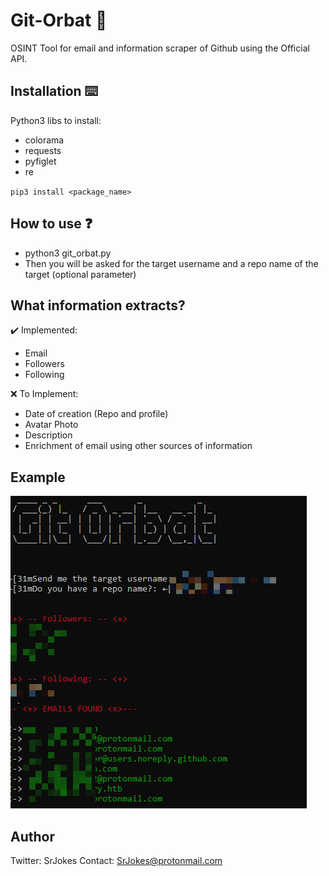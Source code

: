 # Git-Orbat 👀
OSINT Tool for email and information scraper of Github using the Official API.

## Installation ⌨️ 
Python3 libs to install:
- colorama
- requests
- pyfiglet
- re

`pip3 install <package_name>`

## How to use ❓
- python3 git_orbat.py
- Then you will be asked for the target username and a repo name of the target (optional parameter)

## What information extracts?
✔️ Implemented:
- Email
- Followers
- Following

❌ To Implement: 
- Date of creation (Repo and profile)
- Avatar Photo
- Description
- Enrichment of email using other sources of information
## Example 
![Example](descarga.png)

## Author
Twitter: SrJokes
Contact: SrJokes@protonmail.com

